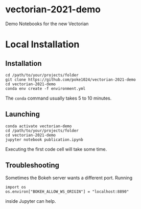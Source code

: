 # vectorian-2021-demo
Demo Notebooks for the new Vectorian

# Local Installation

## Installation

```
cd /path/to/your/projects/folder
git clone https://github.com/poke1024/vectorian-2021-demo
cd vectorian-2021-demo
conda env create -f environment.yml
```

The `conda` command usually takes 5 to 10 minutes.

## Launching

```
conda activate vectorian-demo
cd /path/to/your/projects/folder
cd vectorian-2021-demo
jupyter notebook publication.ipynb
```

Executing the first code cell will take some time.

## Troubleshooting

Sometimes the Bokeh server wants a different port. Running

```
import os
os.environ["BOKEH_ALLOW_WS_ORIGIN"] = "localhost:8890"
```

inside Jupyter can help.
